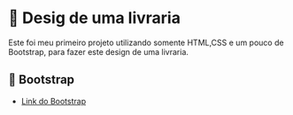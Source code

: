 
# 📕 Desig de uma livraria

Este foi meu primeiro projeto utilizando somente HTML,CSS e um pouco de Bootstrap, para fazer este design de uma livraria.

## 📄 Bootstrap

- [Link do Bootstrap](https://getbootstrap.com/)






 
 
